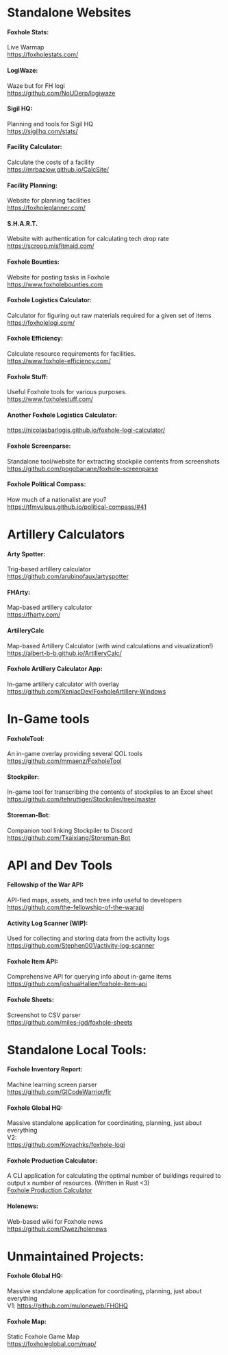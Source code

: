 # Standalone Websites

#### Foxhole Stats:  
Live Warmap   
https://foxholestats.com/

#### LogiWaze:  
Waze but for FH logi    
https://github.com/NoUDerp/logiwaze

#### Sigil HQ:
Planning and tools for Sigil HQ  
https://sigilhq.com/stats/

#### Facility Calculator:  
Calculate the costs of a facility  
https://mrbazlow.github.io/CalcSite/  

#### Facility Planning:
Website for planning facilities  
https://foxholeplanner.com/

#### S.H.A.R.T.
Website with authentication for calculating tech drop rate  
https://scroop.misfitmaid.com/

#### Foxhole Bounties:
Website for posting tasks in Foxhole  
https://www.foxholebounties.com

#### Foxhole Logistics Calculator:  
Calculator for figuring out raw materials required for a given set of items    
https://foxholelogi.com/

#### Foxhole Efficiency:  
Calculate resource requirements for facilities.  
https://www.foxhole-efficiency.com/  

#### Foxhole Stuff:  
Useful Foxhole tools for various purposes.  
https://www.foxholestuff.com/

#### Another Foxhole Logistics Calculator:  
https://nicolasbarlogis.github.io/foxhole-logi-calculator/

#### Foxhole Screenparse:  
Standalone tool/website for extracting stockpile contents from screenshots  
https://github.com/pogobanane/foxhole-screenparse

#### Foxhole Political Compass:  
How much of a nationalist are you?  
https://tfmvulpus.github.io/political-compass/#41

# Artillery Calculators

#### Arty Spotter:  
Trig-based artillery calculator  
https://github.com/arubinofaux/artyspotter

#### FHArty:  
Map-based artillery calculator  
https://fharty.com/

#### ArtilleryCalc
Map-based Artillery Calculator (with wind calculations and visualization!)  
https://albert-b-b.github.io/ArtilleryCalc/

#### Foxhole Artillery Calculator App:  
In-game artillery calculator with overlay  
https://github.com/XeniacDev/FoxholeArtillery-Windows

# In-Game tools

#### FoxholeTool:  
An in-game overlay providing several QOL tools  
https://github.com/mmaenz/FoxholeTool

#### Stockpiler:  
In-game tool for transcribing the contents of stockpiles to an Excel sheet    
https://github.com/tehruttiger/Stockpiler/tree/master

#### Storeman-Bot:  
Companion tool linking Stockpiler to Discord    
https://github.com/Tkaixiang/Storeman-Bot  

# API and Dev Tools

#### Fellowship of the War API:
API-fied maps, assets, and tech tree info useful to developers      
https://github.com/the-fellowship-of-the-warapi

#### Activity Log Scanner (WIP):  
Used for collecting and storing data from the activity logs    
https://github.com/Stephen001/activity-log-scanner

#### Foxhole Item API:  
Comprehensive API for querying info about in-game items     
https://github.com/joshuaHallee/foxhole-item-api

#### Foxhole Sheets:  
Screenshot to CSV parser    
https://github.com/miles-igd/foxhole-sheets

# Standalone Local Tools:

#### Foxhole Inventory Report:  
Machine learning screen parser  
https://github.com/GICodeWarrior/fir  

#### Foxhole Global HQ:  
Massive standalone application for coordinating, planning, just about everything   
V2:  
https://github.com/Kovachks/foxhole-logi

#### Foxhole Production Calculator:  
A CLI application for calculating the optimal number of buildings required to output x number of resources. (Written in Rust <3)  
[Foxhole Production Calculator](https://github.com/bahildebrand/foxhole-production-calculator/tree/master/foxhole-production-calculator-cli)

#### Holenews:  
Web-based wiki for Foxhole news    
https://github.com/Owez/holenews

# Unmaintained Projects:

#### Foxhole Global HQ:  
Massive standalone application for coordinating, planning, just about everything    
V1:
https://github.com/muloneweb/FHGHQ

#### Foxhole Map:  
Static Foxhole Game Map  
https://foxholeglobal.com/map/

